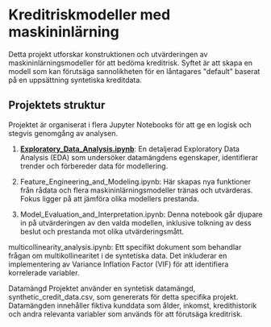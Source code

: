 
# Kreditriskmodeller med maskininlärning
Detta projekt utforskar konstruktionen och utvärderingen av maskininlärningsmodeller för att bedöma kreditrisk. Syftet är att skapa en modell som kan förutsäga sannolikheten för en låntagares "default" baserat på en uppsättning syntetiska kreditdata.

## Projektets struktur
Projektet är organiserat i flera Jupyter Notebooks för att ge en logisk och stegvis genomgång av analysen.

1. [**Exploratory_Data_Analysis.ipynb**](Exploratory_Data_Analysis.ipynb): En detaljerad Exploratory Data Analysis (EDA) som undersöker datamängdens egenskaper, identifierar trender och förbereder data för modellering.

2. Feature_Engineering_and_Modeling.ipynb: Här skapas nya funktioner från rådata och flera maskininlärningsmodeller tränas och utvärderas. Fokus ligger på att jämföra olika modellers prestanda.

3. Model_Evaluation_and_Interpretation.ipynb: Denna notebook går djupare in på utvärderingen av den valda modellen, inklusive tolkning av dess beslut och prestanda mot olika utvärderingsmått.

multicollinearity_analysis.ipynb: Ett specifikt dokument som behandlar frågan om multikollinearitet i de syntetiska data. Det inkluderar en implementering av Variance Inflation Factor (VIF) för att identifiera korrelerade variabler.

Datamängd
Projektet använder en syntetisk datamängd, synthetic_credit_data.csv, som genererats för detta specifika projekt. Datamängden innehåller fiktiva kunddata som ålder, inkomst, kredithistorik och andra relevanta variabler som används för att förutsäga kreditrisk.
